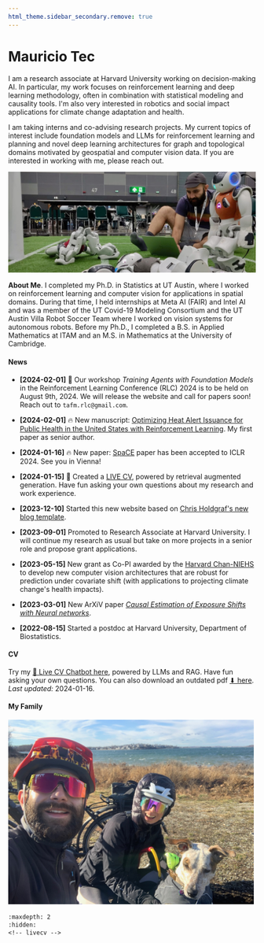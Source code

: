 ```yaml
---
html_theme.sidebar_secondary.remove: true
---
```

# Mauricio Tec

I am a research associate at Harvard University working on decision-making AI. In particular, my work focuses on reinforcement learning and deep learning methodology, often in combination with statistical modeling and causality tools. I'm also very interested in robotics and social impact applications for climate change adaptation and health.

I am taking interns and co-advising research projects. My current topics of interest include foundation models and LLMs for reinforcement learning and planning and novel deep learning architectures for graph and topological domains motivated by geospatial and computer vision data. If you are interested in working with me, please reach out. 

<!-- <img src="_static/robot-detective.jpeg" alt="robot-detective" width="700"/> -->

<!-- ::::{grid}
:::{grid-item-card}
:link: about
More about me ℹ️
::: -->
<!-- :::{grid-item-card}
:link: projects
Projects I've worked on 🔧
:::
:::{grid-item-card}     
:link: blog
My blog 📝  
::: -->
<!-- :::: -->

![robot-detective](_static/robot-detective.jpeg)

**About Me**. I completed my Ph.D. in Statistics at UT Austin, where I worked on reinforcement learning and computer vision for applications in spatial domains. During that time, I held internships at Meta AI (FAIR) and Intel AI and was a member of the UT Covid-19 Modeling Consortium and the UT Austin Villa Robot Soccer Team where I worked on vision systems for autonomous robots. Before my Ph.D., I completed a B.S. in Applied Mathematics at ITAM and an M.S. in Mathematics at the University of Cambridge.


#### News

- **[2024-02-01]** 🔨 Our workshop *Training Agents with Foundation Models* in the Reinforcement Learning Conference (RLC) 2024 is to be held on August 9th, 2024. We will release the website and call for papers soon! Reach out to `tafm.rlc@gmail.com`.

- **[2024-02-01]** 🔥 New manuscript: [Optimizing Heat Alert Issuance for Public Health in the United States with Reinforcement Learning](https://arxiv.org/abs/2312.14196). My first paper as senior author.

- **[2024-01-16]** 🔥 New paper: [SpaCE](https://arxiv.org/pdf/2312.00710.pdf) paper has been accepted to ICLR 2024. See you in Vienna!

- **[2024-01-15]** 🤖 Created a [LIVE CV](https://mauriciogtec-live-cv.streamlit.app), powered by retrieval augmented generation. Have fun asking your own questions about my research and work experience.

- **[2023-12-10]** Started this new website based on [Chris Holdgraf's new blog template](https://chrisholdgraf.com/blog/2020/sphinx-blogging/).

- **[2023-09-01]** Promoted to Research Associate at Harvard University. I will continue my research as usual but take on more projects in a senior role and propose grant applications.
  
- **[2023-05-15]** New grant as Co-PI awarded by the [Harvard Chan-NIEHS](https://www.hsph.harvard.edu/niehs/) to develop new computer vision architectures that are robust for prediction under covariate shift (with applications to projecting climate change's health impacts).

- **[2023-03-01]** New ArXiV paper [*Causal Estimation of Exposure Shifts with Neural networks*](https://arxiv.org/pdf/2302.02560.pdf).

- **[2022-08-15]** Started a postdoc at Harvard University, Department of Biostatistics.

#### CV

Try my [🤖 Live CV Chatbot here](https://mauriciogtec-live-cv.streamlit.app), powered by LLMs and RAG. Have fun asking your own questions. You can also download an outdated pdf <a href="_static/cv.pdf" target="_blank"> ⬇ here</a>. *Last updated:* 2024-01-16.

<!-- #### Experience

* Harvard University, *Research Associate*, 2023+
* Harvard University, *Postdoctoral Fellow*, 2022--2023
* Meta AI (FAIR), *Research Intern*, 2020
* Intel AI, *Research Intern*, 2019
* CIBanco, *Data Scientist*, 2016--2017 -->

<!-- #### Education

* Ph.D. in Statistics (Machine Learning), *UT Austin*
* M.S. in Mathematics, *University of Cambridge*
* B.S. in Applied Mathematics, *ITAM* -->
<!-- * Exchange student at Université Paris-Dauphine -->


#### My Family

<img src="_static/family.jpeg" alt="family" width="500"/>



```{toctree}
:maxdepth: 2
:hidden:
<!-- livecv -->
```


